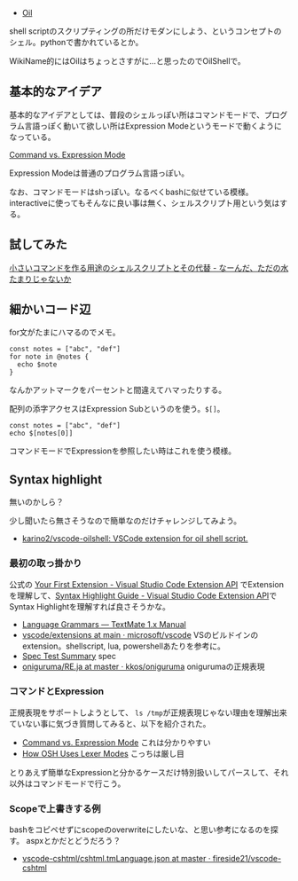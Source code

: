 - [Oil](https://www.oilshell.org/)

shell scriptのスクリプティングの所だけモダンにしよう、というコンセプトのシェル。pythonで書かれているとか。

WikiName的にはOilはちょっとさすがに…と思ったのでOilShellで。

## 基本的なアイデア

基本的なアイデアとしては、普段のシェルっぽい所はコマンドモードで、プログラム言語っぽく動いて欲しい所はExpression Modeというモードで動くようになっている。

[Command vs. Expression Mode](https://www.oilshell.org/release/latest/doc/command-vs-expression-mode.html)

Expression Modeは普通のプログラム言語っぽい。

なお、コマンドモードはshっぽい。なるべくbashに似せている模様。
interactiveに使ってもそんなに良い事は無く、シェルスクリプト用という気はする。

## 試してみた

[小さいコマンドを作る用途のシェルスクリプトとその代替 - なーんだ、ただの水たまりじゃないか](https://karino2.github.io/2022/02/18/small_shellscript_good_and_alternative.html)

## 細かいコード辺

for文がたまにハマるのでメモ。

```
const notes = ["abc", "def"]
for note in @notes {
  echo $note
}
```

なんかアットマークをパーセントと間違えてハマったりする。

配列の添字アクセスはExpression Subというのを使う。`$[]`。

```
const notes = ["abc", "def"]
echo $[notes[0]]
```

コマンドモードでExpressionを参照したい時はこれを使う模様。

## Syntax highlight

無いのかしら？

少し聞いたら無さそうなので簡単なのだけチャレンジしてみよう。

- [karino2/vscode-oilshell: VSCode extension for oil shell script.](https://github.com/karino2/vscode-oilshell)

### 最初の取っ掛かり

公式の [Your First Extension - Visual Studio Code Extension API](https://code.visualstudio.com/api/get-started/your-first-extension) でExtensionを理解して、[Syntax Highlight Guide - Visual Studio Code Extension API](https://code.visualstudio.com/api/language-extensions/syntax-highlight-guide)でSyntax Highlightを理解すれば良さそうかな。

- [Language Grammars — TextMate 1.x Manual](https://macromates.com/manual/en/language_grammars)
- [vscode/extensions at main · microsoft/vscode](https://github.com/microsoft/vscode/tree/main/extensions) VSのビルドインのextension。shellscript, lua, powershellあたりを参考に。
- [Spec Test Summary](https://www.oilshell.org/release/0.9.7/test/spec.wwz/oil-language/oil.html) spec
- [oniguruma/RE.ja at master · kkos/oniguruma](https://github.com/kkos/oniguruma/blob/master/doc/RE.ja) onigurumaの正規表現

### コマンドとExpression

正規表現をサポートしようとして、 `ls /tmp`が正規表現じゃない理由を理解出来ていない事に気づき質問してみると、以下を紹介された。

- [Command vs. Expression Mode](https://www.oilshell.org/release/latest/doc/command-vs-expression-mode.html) これは分かりやすい
- [How OSH Uses Lexer Modes](https://www.oilshell.org/blog/2016/10/19.html) こっちは厳し目

とりあえず簡単なExpressionと分かるケースだけ特別扱いしてパースして、それ以外はコマンドモードで行こう。

### Scopeで上書きする例

bashをコピペせずにscopeのoverwriteにしたいな、と思い参考になるのを探す。
aspxとかだとどうだろう？

- [vscode-cshtml/cshtml.tmLanguage.json at master · fireside21/vscode-cshtml](https://github.com/fireside21/vscode-cshtml/blob/master/syntaxes/cshtml.tmLanguage.json)